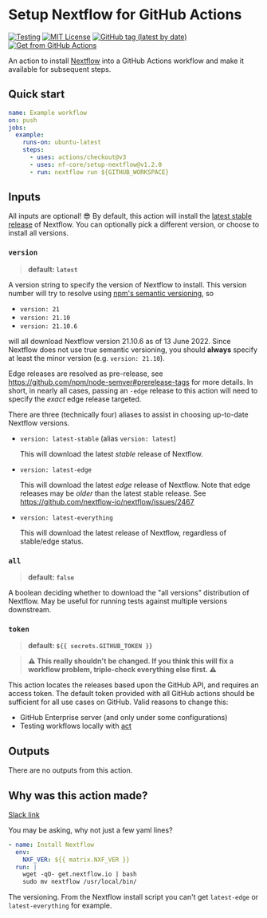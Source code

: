 # Setup Nextflow for GitHub Actions

[![Testing](https://github.com/nf-core/setup-nextflow/actions/workflows/example.yml/badge.svg)](https://github.com/nf-core/setup-nextflow/actions/workflows/example.yml)
[![MIT License](https://img.shields.io/github/license/nf-core/setup-nextflow?logo=opensourceinitiative)](https://github.com/nf-core/setup-nextflow/blob/master/LICENSE)
[![GitHub tag (latest by date)](https://img.shields.io/github/v/tag/nf-core/setup-nextflow?logo=github)](https://github.com/nf-core/setup-nextflow/releases/latest)
[![Get from GitHub Actions](https://img.shields.io/static/v1?label=actions&message=marketplace&color=green&logo=githubactions)](https://github.com/marketplace/actions/setup-nextflow)

An action to install [Nextflow](https://nextflow.io) into a GitHub Actions workflow and make it available for subsequent steps.

## Quick start

```yaml
name: Example workflow
on: push
jobs:
  example:
    runs-on: ubuntu-latest
    steps:
      - uses: actions/checkout@v3
      - uses: nf-core/setup-nextflow@v1.2.0
      - run: nextflow run ${GITHUB_WORKSPACE}
```

## Inputs

All inputs are optional! :sunglasses: By default, this action will install the [latest stable release](https://nextflow.io/docs/latest/getstarted.html#stable-edge-releases) of Nextflow. You can optionally pick a different version, or choose to install all versions.

### `version`

> **default: `latest`**

A version string to specify the version of Nextflow to install. This version number will try to resolve using [npm's semantic versioning](https://github.com/npm/node-semver), so

- `version: 21`
- `version: 21.10`
- `version: 21.10.6`

will all download Nextflow version 21.10.6 as of 13 June 2022. Since Nextflow does not use true semantic versioning, you should **always** specify at least the minor version (e.g. `version: 21.10`).

Edge releases are resolved as pre-release, see <https://github.com/npm/node-semver#prerelease-tags> for more details. In short, in nearly all cases, passing an `-edge` release to this action will need to specify the _exact_ edge release targeted.

There are three (technically four) aliases to assist in choosing up-to-date Nextflow versions.

- `version: latest-stable` (alias `version: latest`)

  This will download the latest _stable_ release of Nextflow.

- `version: latest-edge`

  This will download the latest _edge_ release of Nextflow. Note that edge releases may be _older_ than the latest stable release. See https://github.com/nextflow-io/nextflow/issues/2467

- `version: latest-everything`

  This will download the latest release of Nextflow, regardless of stable/edge status.

### `all`

> **default: `false`**

A boolean deciding whether to download the "all versions" distribution of Nextflow. May be useful for running tests against multiple versions downstream.

### `token`

> **default: `${{ secrets.GITHUB_TOKEN }}`**

> **:warning: This really shouldn't be changed. If you think this will fix a workflow problem, triple-check everything else first. :warning:**

This action locates the releases based upon the GitHub API, and requires an access token. The default token provided with all GitHub actions should be sufficient for all use cases on GitHub. Valid reasons to change this:

- GitHub Enterprise server (and only under some configurations)
- Testing workflows locally with [act](https://github.com/nektos/act)

## Outputs

There are no outputs from this action.

## Why was this action made?

[Slack link](https://nfcore.slack.com/archives/CE56GDKN0/p1655210460795839)

You may be asking, why not just a few yaml lines?

```yaml
- name: Install Nextflow
  env:
    NXF_VER: ${{ matrix.NXF_VER }}
  run: |
    wget -qO- get.nextflow.io | bash
    sudo mv nextflow /usr/local/bin/
```

The versioning. From the Nextflow install script you can't get `latest-edge` or `latest-everything` for example.
